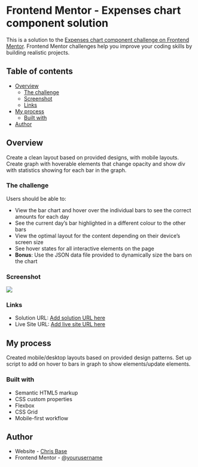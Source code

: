 # Frontend Mentor - Expenses chart component solution

This is a solution to the [Expenses chart component challenge on Frontend Mentor](https://www.frontendmentor.io/challenges/expenses-chart-component-e7yJBUdjwt). Frontend Mentor challenges help you improve your coding skills by building realistic projects.

## Table of contents

- [Overview](#overview)
  - [The challenge](#the-challenge)
  - [Screenshot](#screenshot)
  - [Links](#links)
- [My process](#my-process)
  - [Built with](#built-with)
- [Author](#author)

## Overview

Create a clean layout based on provided designs, with mobile layouts. Create graph with hoverable elements that change opacity and show div with statistics showing for each bar in the graph.

### The challenge

Users should be able to:

- View the bar chart and hover over the individual bars to see the correct amounts for each day
- See the current day’s bar highlighted in a different colour to the other bars
- View the optimal layout for the content depending on their device’s screen size
- See hover states for all interactive elements on the page
- **Bonus**: Use the JSON data file provided to dynamically size the bars on the chart

### Screenshot

![](./public/expenses-chart-component-screenshot.png)

### Links

- Solution URL: [Add solution URL here](https://your-solution-url.com)
- Live Site URL: [Add live site URL here](https://chris-base.github.io/Expenses-chart-component/)

## My process

Created mobile/desktop layouts based on provided design patterns. Set up script to add on hover to bars in graph to show elements/update elements.

### Built with

- Semantic HTML5 markup
- CSS custom properties
- Flexbox
- CSS Grid
- Mobile-first workflow

## Author

- Website - [Chris Base](https://github.com/chris-base)
- Frontend Mentor - [@yourusername](https://www.frontendmentor.io/profile/chris-base)

